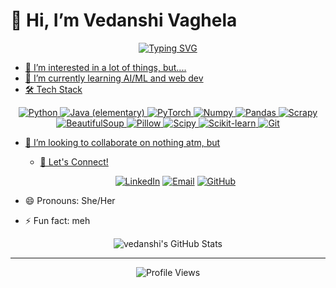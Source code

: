 # 👋 Hi, I’m Vedanshi Vaghela
<div align="center">
  <a href="https://git.io/typing-svg"><img src="https://readme-typing-svg.herokuapp.com?font=Fira+Code&duration=2900&pause=1000&color=23F736&center=true&vCenter=true&width=435&lines=%3CAI%2FML%3E;mATH+%26+Phy;Music" alt="Typing SVG" />
</div>

- 👀 I’m interested in a lot of things, but....
- 🌱 I’m currently learning AI/ML and web dev
- 🛠️ Tech Stack

<div align="center">
  
  ![Python](https://img.shields.io/badge/-Python-3776AB?style=for-the-badge&logo=python&logoColor=white)
  ![Java (elementary)](https://img.shields.io/badge/Java-ED8B00?style=for-the-badge&logo=openjdk&logoColor=white)
  ![PyTorch](https://img.shields.io/badge/-PyTorch-EE4C2C?style=for-the-badge&logo=pytorch&logoColor=white)
  ![Numpy](https://img.shields.io/badge/-Numpy-013243?style=for-the-badge&logo=numpy&logoColor=white)
  ![Pandas](https://img.shields.io/badge/-Pandas-150458?style=for-the-badge&logo=pandas&logoColor=white)
  ![Scrapy](https://img.shields.io/badge/-Scrapy-228B22?style=for-the-badge&logo=scrapy&logoColor=white)
  ![BeautifulSoup](https://img.shields.io/badge/-bs4-483D8B?style=for-the-badge&logo=beautifulsoup&logoColor=white)
  ![Pillow](https://img.shields.io/badge/-Pillow-8A2BE2?style=for-the-badge&logo=pillow&logoColor=white)
  ![Scipy](https://img.shields.io/badge/-Scipy-4A4E69?style=for-the-badge&logo=scipy&logoColor=white)
  ![Scikit-learn](https://img.shields.io/badge/-sk--learn-FF6F61?style=for-the-badge&logo=sk-learn&logoColor=white)
  ![Git](https://img.shields.io/badge/-Git-F05032?style=for-the-badge&logo=git&logoColor=white)
  
  
</div>

- 💞️ I’m looking to collaborate on nothing atm, but
  - 🤝 Let's Connect!

  <div align="center">
    
    [![LinkedIn](https://img.shields.io/badge/-LinkedIn-0077B5?style=for-the-badge&logo=linkedin&logoColor=white)](https://www.linkedin.com/in/vedanshi-vaghela/)
    [![Email](https://img.shields.io/badge/-Email-D14836?style=for-the-badge&logo=gmail&logoColor=white)](mailto:vedanshi23@iiserb.ac.in)
    [![GitHub](https://img.shields.io/badge/-GitHub-181717?style=for-the-badge&logo=github&logoColor=white)](https://github.com/sonjaove)
    
  </div>

- 😄 Pronouns: She/Her
- ⚡ Fun fact: meh 
<div align="center">
  <img src="https://github-readme-stats.vercel.app/api?username=sonjaove&show_icons=true&theme=radical" alt="vedanshi's GitHub Stats" />
</div>

---

<div align="center">
  <img src="https://komarev.com/ghpvc/?username=sonjaove&color=blue" alt="Profile Views" />
</div>
<!---
sonjaove/sonjaove is a ✨ special ✨ repository because its `README.md` (this file) appears on your GitHub profile.
You can click the Preview link to take a look at your changes.
--->

